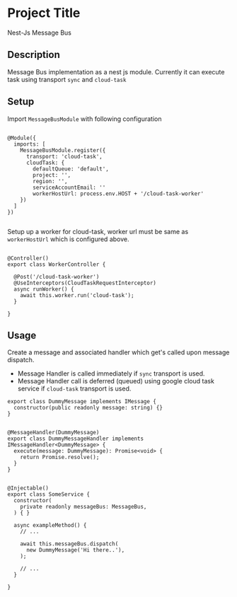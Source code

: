 # Project Title

Nest-Js Message Bus

## Description

Message Bus implementation as a nest js module. Currently it can execute task using transport `sync` and `cloud-task`

## Setup

Import `MessageBusModule` with following configuration

```

@Module({
  imports: [
    MessageBusModule.register({
      transport: 'cloud-task',
      cloudTask: {
        defaultQueue: 'default',
        project: '',
        region: '',
        serviceAccountEmail: ''
        workerHostUrl: process.env.HOST + '/cloud-task-worker'
    })
  ]
})


```

Setup up a worker for cloud-task, worker url must be same as `workerHostUrl` which is configured above.

```

@Controller()
export class WorkerController {

  @Post('/cloud-task-worker')
  @UseInterceptors(CloudTaskRequestInterceptor)
  async runWorker() {
    await this.worker.run('cloud-task');
  }

}

```

## Usage

Create a message and associated handler which get's called upon message dispatch.

- Message Handler is called immediately if `sync` transport is used.
- Message Handler call is deferred (queued) using google cloud task service if `cloud-task` transport is used.


```
export class DummyMessage implements IMessage {
  constructor(public readonly message: string) {}
}


@MessageHandler(DummyMessage)
export class DummyMessageHandler implements IMessageHandler<DummyMessage> {
  execute(message: DummyMessage): Promise<void> {
    return Promise.resolve();
  }
}


@Injectable()
export class SomeService {
  constructor(
    private readonly messageBus: MessageBus,
  ) { }

  async exampleMethod() {
    // ...

    await this.messageBus.dispatch(
      new DummyMessage('Hi there..'),
    );

    // ...
  }

}

```
